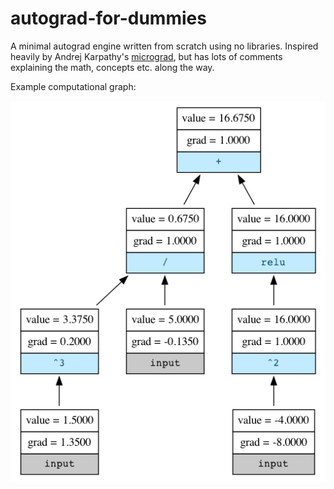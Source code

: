 # autograd-for-dummies
A minimal autograd engine written from scratch using no libraries. Inspired heavily by Andrej Karpathy's [micrograd](https://github.com/karpathy/micrograd), but has lots of comments explaining the math, concepts etc. along the way.

Example computational graph:

![digraph](Digraph.gv.png)


